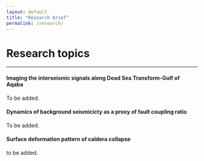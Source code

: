 ```yaml
---
layout: default
title: "Research brief"
permalink: /research/
---
```


# Research topics

*   *   *


#### Imaging the interseismic signals along Dead Sea Transform-Gulf of Aqaba

To be added.

#### Dynamics of background seismicicty as a proxy of fault coupling ratio

To be added.

#### Surface deformation pattern of caldera collapse

to be added.

